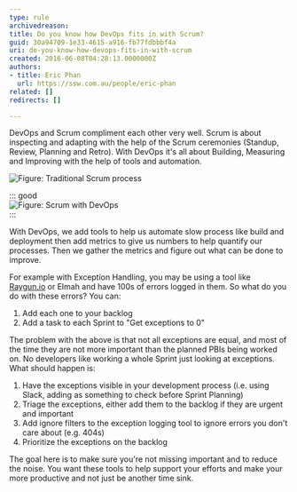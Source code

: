 ```yaml
---
type: rule
archivedreason: 
title: Do you know how DevOps fits in with Scrum?
guid: 30a94709-1e33-4615-a916-fb77fdbbbf4a
uri: do-you-know-how-devops-fits-in-with-scrum
created: 2016-06-08T04:28:13.0000000Z
authors:
- title: Eric Phan
  url: https://ssw.com.au/people/eric-phan
related: []
redirects: []

---
```


DevOps and Scrum compliment each other very well. Scrum is about inspecting and adapting with the help of the Scrum ceremonies (Standup, Review, Planning and Retro). With DevOps it's all about Building, Measuring and Improving with the help of tools and automation. 

<!--endintro-->

![Figure: Traditional Scrum process](2016-06-08\_14-33-24.png)  

::: good  
![Figure: Scrum with DevOps](2016-06-08\_14-30-33.png)  
:::

With DevOps, we add tools to help us automate slow process like build and deployment then add metrics to give us numbers to help quantify our processes. Then we gather the metrics and figure out what can be done to improve.

For example with Exception Handling, you may be using a tool like [Raygun.io](/rules-to-better-raygun) or Elmah and have 100s of errors logged in them. So what do you do with these errors? You can:

1. Add each one to your backlog
2. Add a task to each Sprint to "Get exceptions to 0"

The problem with the above is that not all exceptions are equal, and most of the time they are not more important than the planned PBIs being worked on. No developers like working a whole Sprint just looking at exceptions. What should happen is:

1. Have the exceptions visible in your development process (i.e. using Slack, adding as something to check before Sprint Planning)
2. Triage the exceptions, either add them to the backlog if they are urgent and important
3. Add ignore filters to the exception logging tool to ignore errors you don't care about (e.g. 404s)
4. Prioritize the exceptions on the backlog

The goal here is to make sure you're not missing important and to reduce the noise. You want these tools to help support your efforts and make your more productive and not just be another time sink.
